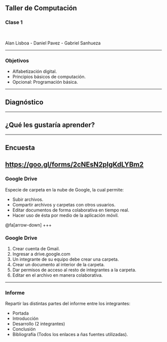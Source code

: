 ## Taller de Computación
### Clase 1

<br>

Alan Lisboa - Daniel Pavez - Gabriel Sanhueza

---
### Objetivos

- Alfabetización digital.
- Principios básicos de computación.
- Opcional: Programación básica.

---
## Diagnóstico
---
## ¿Qué les gustaría aprender?
---
## Encuesta
https://goo.gl/forms/2cNEsN2pIgKdLYBm2
---
### Google Drive

Especie de carpeta en la nube de Google, la cual permite:
- Subir archivos.
- Compartir archivos y carpetas con otros usuarios.
- Editar documentos de forma colaborativa en tiempo real.
- Hacer uso de ésta por medio de la aplicación móvil.

@fa[arrow-down]
+++
### Google Drive

1. Crear cuenta de Gmail.
2. Ingresar a drive.google.com
3. Un integrante de su equipo debe crear una carpeta.
4. Crear un documento al interior de la carpeta.
5. Dar permisos de acceso al resto de integrantes a la carpeta.
6. Editar en el archivo en manera colaborativa.
---
### Informe

Repartir las distintas partes del informe entre los integrantes:
- Portada
- Introducción
- Desarrollo (2 integrantes)
- Conclusión
- Bibliografía (Todos los enlaces a ñas fuentes utilizadas).